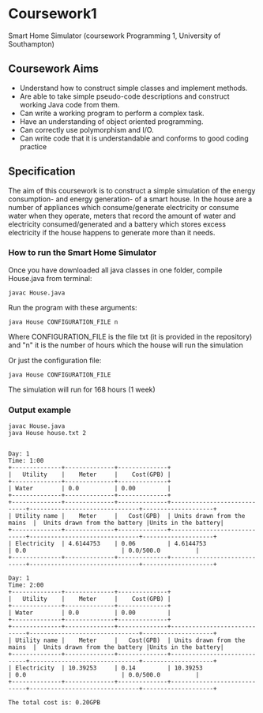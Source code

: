 # Coursework1
Smart Home Simulator (coursework Programming 1, University of Southampton)

## Coursework Aims
* Understand how to construct simple classes and implement methods.
* Are able to take simple pseudo-code descriptions and construct working Java code from them.
* Can write a working program to perform a complex task.
* Have an understanding of object oriented programming.
* Can correctly use polymorphism and I/O.
* Can write code that it is understandable and conforms to good coding practice

## Specification
The aim of this coursework is to construct a simple simulation of the energy consumption- and energy
generation- of a smart house. In the house are a number of appliances which consume/generate electricity
or consume water when they operate, meters that record the amount of water and electricity
consumed/generated and a battery which stores excess electricity if the house happens to generate more
than it needs. 

### How to run the Smart Home Simulator

Once you have downloaded all java classes in one folder, compile House.java from terminal:

```
javac House.java
```
Run the program with these arguments:

```
java House CONFIGURATION_FILE n
```
Where CONFIGURATION_FILE is the file txt (it is provided in the repository) and "n" it is the number of hours
which the house will run the simulation 

Or just the configuration file:

```
java House CONFIGURATION_FILE
```
The simulation will run for 168 hours (1 week)

### Output example

```
javac House.java
java House house.txt 2
```
```

Day: 1
Time: 1:00
+--------------+--------------+--------------+
|   Utility    |    Meter     |    Cost(GPB) |
+--------------+--------------+--------------+
| Water        | 0.0          | 0.00         |
+--------------+--------------+--------------+
+--------------+--------------+--------------+-----------------------------+-------------------------------+--------------------+
| Utility name |    Meter     |   Cost(GPB)  | Units drawn from the mains  |  Units drawn from the battery |Units in the battery|
+--------------+--------------+--------------+-----------------------------+-------------------------------+--------------------+
| Electricity  | 4.6144753    | 0.06         | 4.6144753                   | 0.0                           | 0.0/500.0          |
+--------------+--------------+--------------+-----------------------------+-------------------------------+--------------------+

Day: 1
Time: 2:00
+--------------+--------------+--------------+
|   Utility    |    Meter     |    Cost(GPB) |
+--------------+--------------+--------------+
| Water        | 0.0          | 0.00         |
+--------------+--------------+--------------+
+--------------+--------------+--------------+-----------------------------+-------------------------------+--------------------+
| Utility name |    Meter     |   Cost(GPB)  | Units drawn from the mains  |  Units drawn from the battery |Units in the battery|
+--------------+--------------+--------------+-----------------------------+-------------------------------+--------------------+
| Electricity  | 10.39253     | 0.14         | 10.39253                    | 0.0                           | 0.0/500.0          |
+--------------+--------------+--------------+-----------------------------+-------------------------------+--------------------+

The total cost is: 0.20GPB

```


